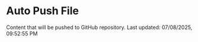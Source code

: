 # Auto Push File

Content that will be pushed to GitHub repository.
Last updated: 07/08/2025, 09:52:55 PM